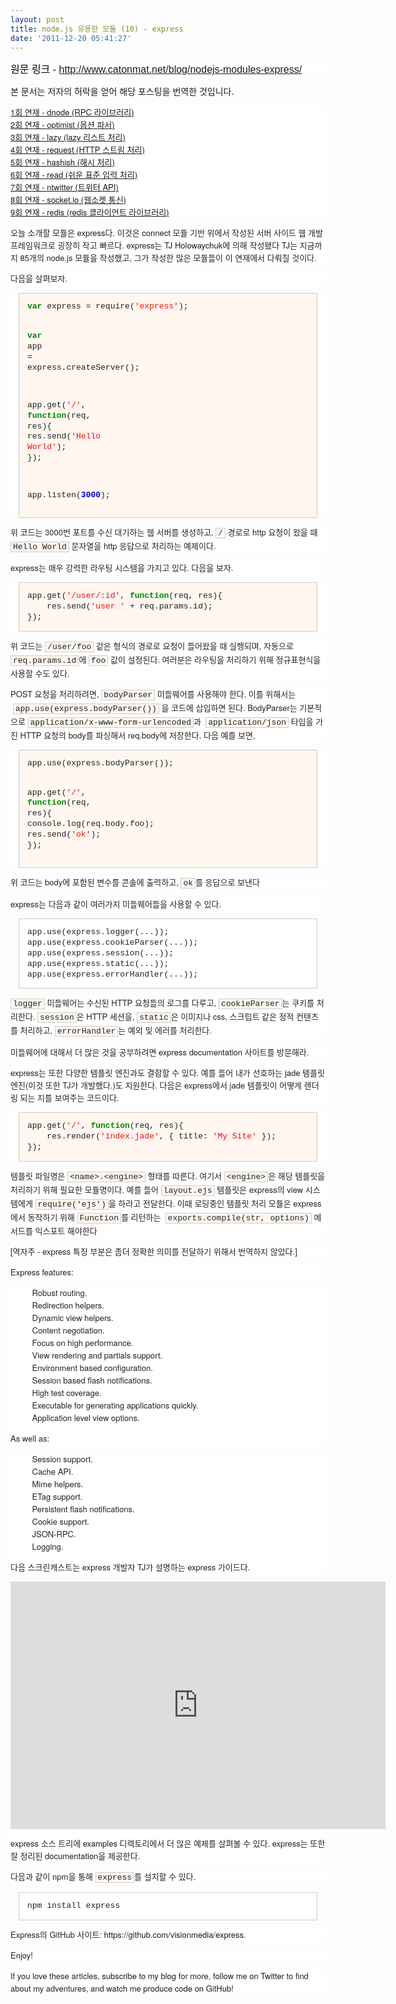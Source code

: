 ```yaml
---
layout: post
title: node.js 유용한 모듈 (10) - express
date: '2011-12-20 05:41:27'
---
```


<p style="margin-top: 0px; margin-right: 0px; margin-bottom: 1em; margin-left: 0px; border-image: initial; font-weight: normal; font-style: normal; font-size: 13px; font-family: 'Helvetica Neue', Arial, Helvetica, sans-serif; vertical-align: baseline; color: #222222; font-variant: normal; letter-spacing: normal; line-height: 20px; orphans: 2; text-align: -webkit-auto; text-indent: 0px; text-transform: none; white-space: normal; widows: 2; word-spacing: 0px; background-color: #ffffff; padding: 0px; border: 0px initial initial;"><span style="color: #000000; font-family: Helvetica; line-height: normal; font-size: medium;">원문 링크 - <a href="http://www.catonmat.net/blog/nodejs-modules-express/">http://www.catonmat.net/blog/nodejs-modules-express/</a></span></p>
<p>본 문서는 저자의 허락을 얻어 해당 포스팅을 번역한 것입니다.</p>
<p style="margin-top: 0px; margin-right: 0px; margin-bottom: 1em; margin-left: 0px; font-weight: normal; font-style: normal; font-size: 13px; font-family: 'Helvetica Neue', Arial, Helvetica, sans-serif; vertical-align: baseline; color: #222222; font-variant: normal; letter-spacing: normal; line-height: 20px; orphans: 2; text-align: -webkit-auto; text-indent: 0px; text-transform: none; white-space: normal; widows: 2; word-spacing: 0px; background-color: #ffffff; padding: 0px;"><a href="http://nodejs-kr.org/insidejs/archives/609">1회 연재 - dnode (RPC 라이브러리)</a> <br /><a href="http://nodejs-kr.org/insidejs/archives/625">2회 연재 - optimist (옵션 파서)</a> <br /><a href="http://nodejs-kr.org/insidejs/archives/631">3회 연재 - lazy (lazy 리스트 처리)</a> <br /><a href="http://nodejs-kr.org/insidejs/archives/634">4회 연재 - request (HTTP 스트림 처리)</a> <br /><a href="http://nodejs-kr.org/insidejs/archives/638">5회 연재 - hashish (해시 처리)<br /></a><a href="http://nodejs-kr.org/insidejs/archives/653">6회 연재 - read (쉬운 표준 입력 처리)<br /></a><a href="http://nodejs-kr.org/insidejs/archives/661">7회 연재 - ntwitter (트위터 API)<br /></a><a href="http://nodejs-kr.org/insidejs/archives/704">8회 연재 - socket.io (웹소켓 통신)</a> <br /><a href="http://nodejs-kr.org/insidejs/archives/719">9회 연재 - redis (redis 클라이언트 라이브러리)</a></p>
<p style="margin-top: 0px; margin-right: 0px; margin-bottom: 1em; margin-left: 0px; border-image: initial; font-weight: normal; font-style: normal; font-size: 13px; font-family: 'Helvetica Neue', Arial, Helvetica, sans-serif; vertical-align: baseline; color: #222222; font-variant: normal; letter-spacing: normal; line-height: 20px; orphans: 2; text-align: -webkit-auto; text-indent: 0px; text-transform: none; white-space: normal; widows: 2; word-spacing: 0px; background-color: #ffffff; padding: 0px; border: 0px initial initial;">오늘 소개할 모듈은 <a style="font-weight: inherit; font-style: inherit; font-size: 13px; font-family: inherit; vertical-align: baseline; text-decoration: none; padding: 0px; margin: 0px;" href="http://expressjs.com/">express</a>다. 이것은 <a style="font-weight: inherit; font-style: inherit; font-size: 13px; font-family: inherit; vertical-align: baseline; text-decoration: none; padding: 0px; margin: 0px;" href="https://github.com/senchalabs/connect">connect</a> 모듈 기반 위에서 작성된 서버 사이드 웹 개발 프레임워크로 굉장히 작고 빠르다. express는 <a style="font-weight: inherit; font-style: inherit; font-size: 13px; font-family: inherit; vertical-align: baseline; text-decoration: none; padding: 0px; margin: 0px;" href="http://tjholowaychuk.com/">TJ Holowaychuk</a>에 의해 작성됐다 TJ는 지금까지 85개의 node.js 모듈을 작성했고, 그가 작성한 많은 모듈들이 이 연재에서 다뤄질 것이다.</p>
<p style="margin-top: 0px; margin-right: 0px; margin-bottom: 1em; margin-left: 0px; border-image: initial; font-weight: normal; font-style: normal; font-size: 13px; font-family: 'Helvetica Neue', Arial, Helvetica, sans-serif; vertical-align: baseline; color: #222222; font-variant: normal; letter-spacing: normal; line-height: 20px; orphans: 2; text-align: -webkit-auto; text-indent: 0px; text-transform: none; white-space: normal; widows: 2; word-spacing: 0px; background-color: #ffffff; padding: 0px; border: 0px initial initial;">다음을 살펴보자.</p>
<div class="highlight" style="border-image: initial; font-weight: normal; font-style: normal; font-size: 13px; font-family: 'Helvetica Neue', Arial, Helvetica, sans-serif; vertical-align: baseline; color: #222222; font-variant: normal; letter-spacing: normal; line-height: 20px; orphans: 2; text-align: -webkit-auto; text-indent: 0px; text-transform: none; white-space: normal; widows: 2; word-spacing: 0px; background-color: #ffffff; padding: 0px; margin: 0px; border: 0px initial initial;">
<pre style="border-image: initial; font-weight: inherit; font-style: inherit; font-size: 13px; font-family: 'Courier New', Courier, monospace; vertical-align: baseline; background-image: initial; background-attachment: initial; background-origin: initial; background-clip: initial; background-color: #fff7f0; line-height: 1.3em; overflow-x: auto; overflow-y: auto; background-position: initial initial; background-repeat: initial initial; padding: 1em; margin: 1em; border: 1px solid #cccccc;"><span class="kd" style="border-image: initial; font-weight: bold; font-style: inherit; font-size: 13px; font-family: inherit; vertical-align: baseline; color: #008800; padding: 0px; margin: 0px; border: 0px initial initial;">var</span> <span class="nx" style="border-image: initial; font-weight: inherit; font-style: inherit; font-size: 13px; font-family: inherit; vertical-align: baseline; padding: 0px; margin: 0px; border: 0px initial initial;">express</span> <span class="o" style="border-image: initial; font-weight: inherit; font-style: inherit; font-size: 13px; font-family: inherit; vertical-align: baseline; padding: 0px; margin: 0px; border: 0px initial initial;">=</span> <span class="nx" style="border-image: initial; font-weight: inherit; font-style: inherit; font-size: 13px; font-family: inherit; vertical-align: baseline; padding: 0px; margin: 0px; border: 0px initial initial;">require</span><span class="p" style="border-image: initial; font-weight: inherit; font-style: inherit; font-size: 13px; font-family: inherit; vertical-align: baseline; padding: 0px; margin: 0px; border: 0px initial initial;">(</span><span class="s1" style="border-image: initial; font-weight: inherit; font-style: inherit; font-size: 13px; font-family: inherit; vertical-align: baseline; color: #dd2200; background-color: #fff0f0; padding: 0px; margin: 0px; border: 0px initial initial;">'express'</span><span class="p" style="border-image: initial; font-weight: inherit; font-style: inherit; font-size: 13px; font-family: inherit; vertical-align: baseline; padding: 0px; margin: 0px; border: 0px initial initial;">);</span>

<span class="kd" style="border-image: initial; font-weight: bold; font-style: inherit; font-size: 13px; font-family: inherit; vertical-align: baseline; color: #008800; padding: 0px; margin: 0px; border: 0px initial initial;">var</span> <span class="nx" style="border-image: initial; font-weight: inherit; font-style: inherit; font-size: 13px; font-family: inherit; vertical-align: baseline; padding: 0px; margin: 0px; border: 0px initial initial;">app</span> <span class="o" style="border-image: initial; font-weight: inherit; font-style: inherit; font-size: 13px; font-family: inherit; vertical-align: baseline; padding: 0px; margin: 0px; border: 0px initial initial;">=</span> <span class="nx" style="border-image: initial; font-weight: inherit; font-style: inherit; font-size: 13px; font-family: inherit; vertical-align: baseline; padding: 0px; margin: 0px; border: 0px initial initial;">express</span><span class="p" style="border-image: initial; font-weight: inherit; font-style: inherit; font-size: 13px; font-family: inherit; vertical-align: baseline; padding: 0px; margin: 0px; border: 0px initial initial;">.</span><span class="nx" style="border-image: initial; font-weight: inherit; font-style: inherit; font-size: 13px; font-family: inherit; vertical-align: baseline; padding: 0px; margin: 0px; border: 0px initial initial;">createServer</span><span class="p" style="border-image: initial; font-weight: inherit; font-style: inherit; font-size: 13px; font-family: inherit; vertical-align: baseline; padding: 0px; margin: 0px; border: 0px initial initial;">();</span>

<span class="nx" style="border-image: initial; font-weight: inherit; font-style: inherit; font-size: 13px; font-family: inherit; vertical-align: baseline; padding: 0px; margin: 0px; border: 0px initial initial;">app</span><span class="p" style="border-image: initial; font-weight: inherit; font-style: inherit; font-size: 13px; font-family: inherit; vertical-align: baseline; padding: 0px; margin: 0px; border: 0px initial initial;">.</span><span class="nx" style="border-image: initial; font-weight: inherit; font-style: inherit; font-size: 13px; font-family: inherit; vertical-align: baseline; padding: 0px; margin: 0px; border: 0px initial initial;">get</span><span class="p" style="border-image: initial; font-weight: inherit; font-style: inherit; font-size: 13px; font-family: inherit; vertical-align: baseline; padding: 0px; margin: 0px; border: 0px initial initial;">(</span><span class="s1" style="border-image: initial; font-weight: inherit; font-style: inherit; font-size: 13px; font-family: inherit; vertical-align: baseline; color: #dd2200; background-color: #fff0f0; padding: 0px; margin: 0px; border: 0px initial initial;">'/'</span><span class="p" style="border-image: initial; font-weight: inherit; font-style: inherit; font-size: 13px; font-family: inherit; vertical-align: baseline; padding: 0px; margin: 0px; border: 0px initial initial;">,</span> <span class="kd" style="border-image: initial; font-weight: bold; font-style: inherit; font-size: 13px; font-family: inherit; vertical-align: baseline; color: #008800; padding: 0px; margin: 0px; border: 0px initial initial;">function</span><span class="p" style="border-image: initial; font-weight: inherit; font-style: inherit; font-size: 13px; font-family: inherit; vertical-align: baseline; padding: 0px; margin: 0px; border: 0px initial initial;">(</span><span class="nx" style="border-image: initial; font-weight: inherit; font-style: inherit; font-size: 13px; font-family: inherit; vertical-align: baseline; padding: 0px; margin: 0px; border: 0px initial initial;">req</span><span class="p" style="border-image: initial; font-weight: inherit; font-style: inherit; font-size: 13px; font-family: inherit; vertical-align: baseline; padding: 0px; margin: 0px; border: 0px initial initial;">,</span> <span class="nx" style="border-image: initial; font-weight: inherit; font-style: inherit; font-size: 13px; font-family: inherit; vertical-align: baseline; padding: 0px; margin: 0px; border: 0px initial initial;">res</span><span class="p" style="border-image: initial; font-weight: inherit; font-style: inherit; font-size: 13px; font-family: inherit; vertical-align: baseline; padding: 0px; margin: 0px; border: 0px initial initial;">){</span>
    <span class="nx" style="border-image: initial; font-weight: inherit; font-style: inherit; font-size: 13px; font-family: inherit; vertical-align: baseline; padding: 0px; margin: 0px; border: 0px initial initial;">res</span><span class="p" style="border-image: initial; font-weight: inherit; font-style: inherit; font-size: 13px; font-family: inherit; vertical-align: baseline; padding: 0px; margin: 0px; border: 0px initial initial;">.</span><span class="nx" style="border-image: initial; font-weight: inherit; font-style: inherit; font-size: 13px; font-family: inherit; vertical-align: baseline; padding: 0px; margin: 0px; border: 0px initial initial;">send</span><span class="p" style="border-image: initial; font-weight: inherit; font-style: inherit; font-size: 13px; font-family: inherit; vertical-align: baseline; padding: 0px; margin: 0px; border: 0px initial initial;">(</span><span class="s1" style="border-image: initial; font-weight: inherit; font-style: inherit; font-size: 13px; font-family: inherit; vertical-align: baseline; color: #dd2200; background-color: #fff0f0; padding: 0px; margin: 0px; border: 0px initial initial;">'Hello World'</span><span class="p" style="border-image: initial; font-weight: inherit; font-style: inherit; font-size: 13px; font-family: inherit; vertical-align: baseline; padding: 0px; margin: 0px; border: 0px initial initial;">);</span>
<span class="p" style="border-image: initial; font-weight: inherit; font-style: inherit; font-size: 13px; font-family: inherit; vertical-align: baseline; padding: 0px; margin: 0px; border: 0px initial initial;">});</span>

<span class="nx" style="border-image: initial; font-weight: inherit; font-style: inherit; font-size: 13px; font-family: inherit; vertical-align: baseline; padding: 0px; margin: 0px; border: 0px initial initial;">app</span><span class="p" style="border-image: initial; font-weight: inherit; font-style: inherit; font-size: 13px; font-family: inherit; vertical-align: baseline; padding: 0px; margin: 0px; border: 0px initial initial;">.</span><span class="nx" style="border-image: initial; font-weight: inherit; font-style: inherit; font-size: 13px; font-family: inherit; vertical-align: baseline; padding: 0px; margin: 0px; border: 0px initial initial;">listen</span><span class="p" style="border-image: initial; font-weight: inherit; font-style: inherit; font-size: 13px; font-family: inherit; vertical-align: baseline; padding: 0px; margin: 0px; border: 0px initial initial;">(</span><span class="mi" style="border-image: initial; font-weight: bold; font-style: inherit; font-size: 13px; font-family: inherit; vertical-align: baseline; color: #0000dd; padding: 0px; margin: 0px; border: 0px initial initial;">3000</span><span class="p" style="border-image: initial; font-weight: inherit; font-style: inherit; font-size: 13px; font-family: inherit; vertical-align: baseline; padding: 0px; margin: 0px; border: 0px initial initial;">);</span></pre>
</div>
<p style="margin-top: 0px; margin-right: 0px; margin-bottom: 1em; margin-left: 0px; border-image: initial; font-weight: normal; font-style: normal; font-size: 13px; font-family: 'Helvetica Neue', Arial, Helvetica, sans-serif; vertical-align: baseline; color: #222222; font-variant: normal; letter-spacing: normal; line-height: 20px; orphans: 2; text-align: -webkit-auto; text-indent: 0px; text-transform: none; white-space: normal; widows: 2; word-spacing: 0px; background-color: #ffffff; padding: 0px; border: 0px initial initial;">위 코드는 3000번 포트를 수신 대기하는 웹 서버를 생성하고, <code style="padding-top: 0px; padding-right: 3px; padding-bottom: 0px; padding-left: 3px; font-weight: inherit; font-style: inherit; font-size: 13px; font-family: 'Courier New', Courier, monospace; vertical-align: baseline; background-image: initial; background-attachment: initial; background-origin: initial; background-clip: initial; background-color: #fff7f0; margin: 0px; border: 1px solid #cccccc;">/</code> 경로로 http 요청이 왔을 때 <code style="padding-top: 0px; padding-right: 3px; padding-bottom: 0px; padding-left: 3px; font-weight: inherit; font-style: inherit; font-size: 13px; font-family: 'Courier New', Courier, monospace; vertical-align: baseline; background-image: initial; background-attachment: initial; background-origin: initial; background-clip: initial; background-color: #fff7f0; margin: 0px; border: 1px solid #cccccc;">Hello World</code> 문자열을 http 응답으로 처리하는 예제이다.</p>
<p style="margin-top: 0px; margin-right: 0px; margin-bottom: 1em; margin-left: 0px; border-image: initial; font-weight: normal; font-style: normal; font-size: 13px; font-family: 'Helvetica Neue', Arial, Helvetica, sans-serif; vertical-align: baseline; color: #222222; font-variant: normal; letter-spacing: normal; line-height: 20px; orphans: 2; text-align: -webkit-auto; text-indent: 0px; text-transform: none; white-space: normal; widows: 2; word-spacing: 0px; background-color: #ffffff; padding: 0px; border: 0px initial initial;">express는 매우 강력한 라우팅 시스템을 가지고 있다. 다음을 보자.</p>
<div class="highlight" style="border-image: initial; font-weight: normal; font-style: normal; font-size: 13px; font-family: 'Helvetica Neue', Arial, Helvetica, sans-serif; vertical-align: baseline; color: #222222; font-variant: normal; letter-spacing: normal; line-height: 20px; orphans: 2; text-align: -webkit-auto; text-indent: 0px; text-transform: none; white-space: normal; widows: 2; word-spacing: 0px; background-color: #ffffff; padding: 0px; margin: 0px; border: 0px initial initial;">
<pre style="border-image: initial; font-weight: inherit; font-style: inherit; font-size: 13px; font-family: 'Courier New', Courier, monospace; vertical-align: baseline; background-image: initial; background-attachment: initial; background-origin: initial; background-clip: initial; background-color: #fff7f0; line-height: 1.3em; overflow-x: auto; overflow-y: auto; background-position: initial initial; background-repeat: initial initial; padding: 1em; margin: 1em; border: 1px solid #cccccc;"><span class="nx" style="border-image: initial; font-weight: inherit; font-style: inherit; font-size: 13px; font-family: inherit; vertical-align: baseline; padding: 0px; margin: 0px; border: 0px initial initial;">app</span><span class="p" style="border-image: initial; font-weight: inherit; font-style: inherit; font-size: 13px; font-family: inherit; vertical-align: baseline; padding: 0px; margin: 0px; border: 0px initial initial;">.</span><span class="nx" style="border-image: initial; font-weight: inherit; font-style: inherit; font-size: 13px; font-family: inherit; vertical-align: baseline; padding: 0px; margin: 0px; border: 0px initial initial;">get</span><span class="p" style="border-image: initial; font-weight: inherit; font-style: inherit; font-size: 13px; font-family: inherit; vertical-align: baseline; padding: 0px; margin: 0px; border: 0px initial initial;">(</span><span class="s1" style="border-image: initial; font-weight: inherit; font-style: inherit; font-size: 13px; font-family: inherit; vertical-align: baseline; color: #dd2200; background-color: #fff0f0; padding: 0px; margin: 0px; border: 0px initial initial;">'/user/:id'</span><span class="p" style="border-image: initial; font-weight: inherit; font-style: inherit; font-size: 13px; font-family: inherit; vertical-align: baseline; padding: 0px; margin: 0px; border: 0px initial initial;">,</span> <span class="kd" style="border-image: initial; font-weight: bold; font-style: inherit; font-size: 13px; font-family: inherit; vertical-align: baseline; color: #008800; padding: 0px; margin: 0px; border: 0px initial initial;">function</span><span class="p" style="border-image: initial; font-weight: inherit; font-style: inherit; font-size: 13px; font-family: inherit; vertical-align: baseline; padding: 0px; margin: 0px; border: 0px initial initial;">(</span><span class="nx" style="border-image: initial; font-weight: inherit; font-style: inherit; font-size: 13px; font-family: inherit; vertical-align: baseline; padding: 0px; margin: 0px; border: 0px initial initial;">req</span><span class="p" style="border-image: initial; font-weight: inherit; font-style: inherit; font-size: 13px; font-family: inherit; vertical-align: baseline; padding: 0px; margin: 0px; border: 0px initial initial;">,</span> <span class="nx" style="border-image: initial; font-weight: inherit; font-style: inherit; font-size: 13px; font-family: inherit; vertical-align: baseline; padding: 0px; margin: 0px; border: 0px initial initial;">res</span><span class="p" style="border-image: initial; font-weight: inherit; font-style: inherit; font-size: 13px; font-family: inherit; vertical-align: baseline; padding: 0px; margin: 0px; border: 0px initial initial;">){</span>
    <span class="nx" style="border-image: initial; font-weight: inherit; font-style: inherit; font-size: 13px; font-family: inherit; vertical-align: baseline; padding: 0px; margin: 0px; border: 0px initial initial;">res</span><span class="p" style="border-image: initial; font-weight: inherit; font-style: inherit; font-size: 13px; font-family: inherit; vertical-align: baseline; padding: 0px; margin: 0px; border: 0px initial initial;">.</span><span class="nx" style="border-image: initial; font-weight: inherit; font-style: inherit; font-size: 13px; font-family: inherit; vertical-align: baseline; padding: 0px; margin: 0px; border: 0px initial initial;">send</span><span class="p" style="border-image: initial; font-weight: inherit; font-style: inherit; font-size: 13px; font-family: inherit; vertical-align: baseline; padding: 0px; margin: 0px; border: 0px initial initial;">(</span><span class="s1" style="border-image: initial; font-weight: inherit; font-style: inherit; font-size: 13px; font-family: inherit; vertical-align: baseline; color: #dd2200; background-color: #fff0f0; padding: 0px; margin: 0px; border: 0px initial initial;">'user '</span> <span class="o" style="border-image: initial; font-weight: inherit; font-style: inherit; font-size: 13px; font-family: inherit; vertical-align: baseline; padding: 0px; margin: 0px; border: 0px initial initial;">+</span> <span class="nx" style="border-image: initial; font-weight: inherit; font-style: inherit; font-size: 13px; font-family: inherit; vertical-align: baseline; padding: 0px; margin: 0px; border: 0px initial initial;">req</span><span class="p" style="border-image: initial; font-weight: inherit; font-style: inherit; font-size: 13px; font-family: inherit; vertical-align: baseline; padding: 0px; margin: 0px; border: 0px initial initial;">.</span><span class="nx" style="border-image: initial; font-weight: inherit; font-style: inherit; font-size: 13px; font-family: inherit; vertical-align: baseline; padding: 0px; margin: 0px; border: 0px initial initial;">params</span><span class="p" style="border-image: initial; font-weight: inherit; font-style: inherit; font-size: 13px; font-family: inherit; vertical-align: baseline; padding: 0px; margin: 0px; border: 0px initial initial;">.</span><span class="nx" style="border-image: initial; font-weight: inherit; font-style: inherit; font-size: 13px; font-family: inherit; vertical-align: baseline; padding: 0px; margin: 0px; border: 0px initial initial;">id</span><span class="p" style="border-image: initial; font-weight: inherit; font-style: inherit; font-size: 13px; font-family: inherit; vertical-align: baseline; padding: 0px; margin: 0px; border: 0px initial initial;">);</span>
<span class="p" style="border-image: initial; font-weight: inherit; font-style: inherit; font-size: 13px; font-family: inherit; vertical-align: baseline; padding: 0px; margin: 0px; border: 0px initial initial;">});</span></pre>
</div>
<p style="margin-top: 0px; margin-right: 0px; margin-bottom: 1em; margin-left: 0px; border-image: initial; font-weight: normal; font-style: normal; font-size: 13px; font-family: 'Helvetica Neue', Arial, Helvetica, sans-serif; vertical-align: baseline; color: #222222; font-variant: normal; letter-spacing: normal; line-height: 20px; orphans: 2; text-align: -webkit-auto; text-indent: 0px; text-transform: none; white-space: normal; widows: 2; word-spacing: 0px; background-color: #ffffff; padding: 0px; border: 0px initial initial;">위 코드는 <code style="padding-top: 0px; padding-right: 3px; padding-bottom: 0px; padding-left: 3px; font-weight: inherit; font-style: inherit; font-size: 13px; font-family: 'Courier New', Courier, monospace; vertical-align: baseline; background-image: initial; background-attachment: initial; background-origin: initial; background-clip: initial; background-color: #fff7f0; margin: 0px; border: 1px solid #cccccc;">/user/foo</code> 같은 형식의 경로로 요청이 들어왔을 때 실행되며, 자동으로 <code style="padding-top: 0px; padding-right: 3px; padding-bottom: 0px; padding-left: 3px; font-weight: inherit; font-style: inherit; font-size: 13px; font-family: 'Courier New', Courier, monospace; vertical-align: baseline; background-image: initial; background-attachment: initial; background-origin: initial; background-clip: initial; background-color: #fff7f0; margin: 0px; border: 1px solid #cccccc;">req.params.id</code>에 <code style="padding-top: 0px; padding-right: 3px; padding-bottom: 0px; padding-left: 3px; font-weight: inherit; font-style: inherit; font-size: 13px; font-family: 'Courier New', Courier, monospace; vertical-align: baseline; background-image: initial; background-attachment: initial; background-origin: initial; background-clip: initial; background-color: #fff7f0; margin: 0px; border: 1px solid #cccccc;">foo</code> 값이 설정된다. 여러분은 라우팅을 처리하기 위해 정규표현식을 사용할 수도 있다.</p>
<p style="margin-top: 0px; margin-right: 0px; margin-bottom: 1em; margin-left: 0px; border-image: initial; font-weight: normal; font-style: normal; font-size: 13px; font-family: 'Helvetica Neue', Arial, Helvetica, sans-serif; vertical-align: baseline; color: #222222; font-variant: normal; letter-spacing: normal; line-height: 20px; orphans: 2; text-align: -webkit-auto; text-indent: 0px; text-transform: none; white-space: normal; widows: 2; word-spacing: 0px; background-color: #ffffff; padding: 0px; border: 0px initial initial;">POST 요청을 처리하려면, <code style="padding-top: 0px; padding-right: 3px; padding-bottom: 0px; padding-left: 3px; font-weight: inherit; font-style: inherit; font-size: 13px; font-family: 'Courier New', Courier, monospace; vertical-align: baseline; background-image: initial; background-attachment: initial; background-origin: initial; background-clip: initial; background-color: #fff7f0; margin: 0px; border: 1px solid #cccccc;">bodyParser</code> 미들웨어를 사용해야 한다. 이를 위해서는  <code style="padding-top: 0px; padding-right: 3px; padding-bottom: 0px; padding-left: 3px; font-weight: inherit; font-style: inherit; font-size: 13px; font-family: 'Courier New', Courier, monospace; vertical-align: baseline; background-image: initial; background-attachment: initial; background-origin: initial; background-clip: initial; background-color: #fff7f0; margin: 0px; border: 1px solid #cccccc;">app.use(express.bodyParser())</code> 을 코드에 삽입하면 된다. BodyParser는 기본적으로 <code style="padding-top: 0px; padding-right: 3px; padding-bottom: 0px; padding-left: 3px; font-weight: inherit; font-style: inherit; font-size: 13px; font-family: 'Courier New', Courier, monospace; vertical-align: baseline; background-image: initial; background-attachment: initial; background-origin: initial; background-clip: initial; background-color: #fff7f0; margin: 0px; border: 1px solid #cccccc;">application/x-www-form-urlencoded</code>과  <code style="padding-top: 0px; padding-right: 3px; padding-bottom: 0px; padding-left: 3px; font-weight: inherit; font-style: inherit; font-size: 13px; font-family: 'Courier New', Courier, monospace; vertical-align: baseline; background-image: initial; background-attachment: initial; background-origin: initial; background-clip: initial; background-color: #fff7f0; margin: 0px; border: 1px solid #cccccc;">application/json</code> 타입을 가진 HTTP 요청의 body를 파싱해서 req.body에 저장한다. 다음 예를 보면,</p>
<div class="highlight" style="border-image: initial; font-weight: normal; font-style: normal; font-size: 13px; font-family: 'Helvetica Neue', Arial, Helvetica, sans-serif; vertical-align: baseline; color: #222222; font-variant: normal; letter-spacing: normal; line-height: 20px; orphans: 2; text-align: -webkit-auto; text-indent: 0px; text-transform: none; white-space: normal; widows: 2; word-spacing: 0px; background-color: #ffffff; padding: 0px; margin: 0px; border: 0px initial initial;">
<pre style="border-image: initial; font-weight: inherit; font-style: inherit; font-size: 13px; font-family: 'Courier New', Courier, monospace; vertical-align: baseline; background-image: initial; background-attachment: initial; background-origin: initial; background-clip: initial; background-color: #fff7f0; line-height: 1.3em; overflow-x: auto; overflow-y: auto; background-position: initial initial; background-repeat: initial initial; padding: 1em; margin: 1em; border: 1px solid #cccccc;"><span class="nx" style="border-image: initial; font-weight: inherit; font-style: inherit; font-size: 13px; font-family: inherit; vertical-align: baseline; padding: 0px; margin: 0px; border: 0px initial initial;">app</span><span class="p" style="border-image: initial; font-weight: inherit; font-style: inherit; font-size: 13px; font-family: inherit; vertical-align: baseline; padding: 0px; margin: 0px; border: 0px initial initial;">.</span><span class="nx" style="border-image: initial; font-weight: inherit; font-style: inherit; font-size: 13px; font-family: inherit; vertical-align: baseline; padding: 0px; margin: 0px; border: 0px initial initial;">use</span><span class="p" style="border-image: initial; font-weight: inherit; font-style: inherit; font-size: 13px; font-family: inherit; vertical-align: baseline; padding: 0px; margin: 0px; border: 0px initial initial;">(</span><span class="nx" style="border-image: initial; font-weight: inherit; font-style: inherit; font-size: 13px; font-family: inherit; vertical-align: baseline; padding: 0px; margin: 0px; border: 0px initial initial;">express</span><span class="p" style="border-image: initial; font-weight: inherit; font-style: inherit; font-size: 13px; font-family: inherit; vertical-align: baseline; padding: 0px; margin: 0px; border: 0px initial initial;">.</span><span class="nx" style="border-image: initial; font-weight: inherit; font-style: inherit; font-size: 13px; font-family: inherit; vertical-align: baseline; padding: 0px; margin: 0px; border: 0px initial initial;">bodyParser</span><span class="p" style="border-image: initial; font-weight: inherit; font-style: inherit; font-size: 13px; font-family: inherit; vertical-align: baseline; padding: 0px; margin: 0px; border: 0px initial initial;">());</span>

<span class="nx" style="border-image: initial; font-weight: inherit; font-style: inherit; font-size: 13px; font-family: inherit; vertical-align: baseline; padding: 0px; margin: 0px; border: 0px initial initial;">app</span><span class="p" style="border-image: initial; font-weight: inherit; font-style: inherit; font-size: 13px; font-family: inherit; vertical-align: baseline; padding: 0px; margin: 0px; border: 0px initial initial;">.</span><span class="nx" style="border-image: initial; font-weight: inherit; font-style: inherit; font-size: 13px; font-family: inherit; vertical-align: baseline; padding: 0px; margin: 0px; border: 0px initial initial;">get</span><span class="p" style="border-image: initial; font-weight: inherit; font-style: inherit; font-size: 13px; font-family: inherit; vertical-align: baseline; padding: 0px; margin: 0px; border: 0px initial initial;">(</span><span class="s1" style="border-image: initial; font-weight: inherit; font-style: inherit; font-size: 13px; font-family: inherit; vertical-align: baseline; color: #dd2200; background-color: #fff0f0; padding: 0px; margin: 0px; border: 0px initial initial;">'/'</span><span class="p" style="border-image: initial; font-weight: inherit; font-style: inherit; font-size: 13px; font-family: inherit; vertical-align: baseline; padding: 0px; margin: 0px; border: 0px initial initial;">,</span> <span class="kd" style="border-image: initial; font-weight: bold; font-style: inherit; font-size: 13px; font-family: inherit; vertical-align: baseline; color: #008800; padding: 0px; margin: 0px; border: 0px initial initial;">function</span><span class="p" style="border-image: initial; font-weight: inherit; font-style: inherit; font-size: 13px; font-family: inherit; vertical-align: baseline; padding: 0px; margin: 0px; border: 0px initial initial;">(</span><span class="nx" style="border-image: initial; font-weight: inherit; font-style: inherit; font-size: 13px; font-family: inherit; vertical-align: baseline; padding: 0px; margin: 0px; border: 0px initial initial;">req</span><span class="p" style="border-image: initial; font-weight: inherit; font-style: inherit; font-size: 13px; font-family: inherit; vertical-align: baseline; padding: 0px; margin: 0px; border: 0px initial initial;">,</span> <span class="nx" style="border-image: initial; font-weight: inherit; font-style: inherit; font-size: 13px; font-family: inherit; vertical-align: baseline; padding: 0px; margin: 0px; border: 0px initial initial;">res</span><span class="p" style="border-image: initial; font-weight: inherit; font-style: inherit; font-size: 13px; font-family: inherit; vertical-align: baseline; padding: 0px; margin: 0px; border: 0px initial initial;">){</span>
    <span class="nx" style="border-image: initial; font-weight: inherit; font-style: inherit; font-size: 13px; font-family: inherit; vertical-align: baseline; padding: 0px; margin: 0px; border: 0px initial initial;">console</span><span class="p" style="border-image: initial; font-weight: inherit; font-style: inherit; font-size: 13px; font-family: inherit; vertical-align: baseline; padding: 0px; margin: 0px; border: 0px initial initial;">.</span><span class="nx" style="border-image: initial; font-weight: inherit; font-style: inherit; font-size: 13px; font-family: inherit; vertical-align: baseline; padding: 0px; margin: 0px; border: 0px initial initial;">log</span><span class="p" style="border-image: initial; font-weight: inherit; font-style: inherit; font-size: 13px; font-family: inherit; vertical-align: baseline; padding: 0px; margin: 0px; border: 0px initial initial;">(</span><span class="nx" style="border-image: initial; font-weight: inherit; font-style: inherit; font-size: 13px; font-family: inherit; vertical-align: baseline; padding: 0px; margin: 0px; border: 0px initial initial;">req</span><span class="p" style="border-image: initial; font-weight: inherit; font-style: inherit; font-size: 13px; font-family: inherit; vertical-align: baseline; padding: 0px; margin: 0px; border: 0px initial initial;">.</span><span class="nx" style="border-image: initial; font-weight: inherit; font-style: inherit; font-size: 13px; font-family: inherit; vertical-align: baseline; padding: 0px; margin: 0px; border: 0px initial initial;">body</span><span class="p" style="border-image: initial; font-weight: inherit; font-style: inherit; font-size: 13px; font-family: inherit; vertical-align: baseline; padding: 0px; margin: 0px; border: 0px initial initial;">.</span><span class="nx" style="border-image: initial; font-weight: inherit; font-style: inherit; font-size: 13px; font-family: inherit; vertical-align: baseline; padding: 0px; margin: 0px; border: 0px initial initial;">foo</span><span class="p" style="border-image: initial; font-weight: inherit; font-style: inherit; font-size: 13px; font-family: inherit; vertical-align: baseline; padding: 0px; margin: 0px; border: 0px initial initial;">);</span>
    <span class="nx" style="border-image: initial; font-weight: inherit; font-style: inherit; font-size: 13px; font-family: inherit; vertical-align: baseline; padding: 0px; margin: 0px; border: 0px initial initial;">res</span><span class="p" style="border-image: initial; font-weight: inherit; font-style: inherit; font-size: 13px; font-family: inherit; vertical-align: baseline; padding: 0px; margin: 0px; border: 0px initial initial;">.</span><span class="nx" style="border-image: initial; font-weight: inherit; font-style: inherit; font-size: 13px; font-family: inherit; vertical-align: baseline; padding: 0px; margin: 0px; border: 0px initial initial;">send</span><span class="p" style="border-image: initial; font-weight: inherit; font-style: inherit; font-size: 13px; font-family: inherit; vertical-align: baseline; padding: 0px; margin: 0px; border: 0px initial initial;">(</span><span class="s1" style="border-image: initial; font-weight: inherit; font-style: inherit; font-size: 13px; font-family: inherit; vertical-align: baseline; color: #dd2200; background-color: #fff0f0; padding: 0px; margin: 0px; border: 0px initial initial;">'ok'</span><span class="p" style="border-image: initial; font-weight: inherit; font-style: inherit; font-size: 13px; font-family: inherit; vertical-align: baseline; padding: 0px; margin: 0px; border: 0px initial initial;">);</span>
<span class="p" style="border-image: initial; font-weight: inherit; font-style: inherit; font-size: 13px; font-family: inherit; vertical-align: baseline; padding: 0px; margin: 0px; border: 0px initial initial;">});</span></pre>
</div>
<p style="margin-top: 0px; margin-right: 0px; margin-bottom: 1em; margin-left: 0px; border-image: initial; font-weight: normal; font-style: normal; font-size: 13px; font-family: 'Helvetica Neue', Arial, Helvetica, sans-serif; vertical-align: baseline; color: #222222; font-variant: normal; letter-spacing: normal; line-height: 20px; orphans: 2; text-align: -webkit-auto; text-indent: 0px; text-transform: none; white-space: normal; widows: 2; word-spacing: 0px; background-color: #ffffff; padding: 0px; border: 0px initial initial;">위 코드는 body에 포함된 변수를 콘솔에 출력하고, <code style="padding-top: 0px; padding-right: 3px; padding-bottom: 0px; padding-left: 3px; font-weight: inherit; font-style: inherit; font-size: 13px; font-family: 'Courier New', Courier, monospace; vertical-align: baseline; background-image: initial; background-attachment: initial; background-origin: initial; background-clip: initial; background-color: #fff7f0; margin: 0px; border: 1px solid #cccccc;">ok</code>를 응답으로 보낸다</p>
<p style="margin-top: 0px; margin-right: 0px; margin-bottom: 1em; margin-left: 0px; border-image: initial; font-weight: normal; font-style: normal; font-size: 13px; font-family: 'Helvetica Neue', Arial, Helvetica, sans-serif; vertical-align: baseline; color: #222222; font-variant: normal; letter-spacing: normal; line-height: 20px; orphans: 2; text-align: -webkit-auto; text-indent: 0px; text-transform: none; white-space: normal; widows: 2; word-spacing: 0px; background-color: #ffffff; padding: 0px; border: 0px initial initial;">express는 다음과 같이 여러가지 미들웨어들을 사용할 수 있다.</p>
<pre style="border-image: initial; font-weight: normal; font-style: normal; font-size: 13px; font-family: 'Courier New', Courier, monospace; vertical-align: baseline; background-image: initial; background-attachment: initial; background-origin: initial; background-clip: initial; background-color: #ffffff; line-height: 1.3em; overflow-x: auto; overflow-y: auto; color: #222222; font-variant: normal; letter-spacing: normal; orphans: 2; text-align: -webkit-auto; text-indent: 0px; text-transform: none; widows: 2; word-spacing: 0px; background-position: initial initial; background-repeat: initial initial; padding: 1em; margin: 1em; border: 1px solid #cccccc;">app.use(express.logger(...));
app.use(express.cookieParser(...));
app.use(express.session(...));
app.use(express.static(...));
app.use(express.errorHandler(...));</pre>
<p style="margin-top: 0px; margin-right: 0px; margin-bottom: 1em; margin-left: 0px; border-image: initial; font-weight: normal; font-style: normal; font-size: 13px; font-family: 'Helvetica Neue', Arial, Helvetica, sans-serif; vertical-align: baseline; color: #222222; font-variant: normal; letter-spacing: normal; line-height: 20px; orphans: 2; text-align: -webkit-auto; text-indent: 0px; text-transform: none; white-space: normal; widows: 2; word-spacing: 0px; background-color: #ffffff; padding: 0px; border: 0px initial initial;"><code style="padding-top: 0px; padding-right: 3px; padding-bottom: 0px; padding-left: 3px; font-weight: inherit; font-style: inherit; font-size: 13px; font-family: 'Courier New', Courier, monospace; vertical-align: baseline; background-image: initial; background-attachment: initial; background-origin: initial; background-clip: initial; background-color: #fff7f0; margin: 0px; border: 1px solid #cccccc;">logger</code> 미들웨어는 수신된 HTTP 요청들의 로그를 다루고, <code style="padding-top: 0px; padding-right: 3px; padding-bottom: 0px; padding-left: 3px; font-weight: inherit; font-style: inherit; font-size: 13px; font-family: 'Courier New', Courier, monospace; vertical-align: baseline; background-image: initial; background-attachment: initial; background-origin: initial; background-clip: initial; background-color: #fff7f0; margin: 0px; border: 1px solid #cccccc;">cookieParser</code>는 쿠키를 처리한다. <code style="padding-top: 0px; padding-right: 3px; padding-bottom: 0px; padding-left: 3px; font-weight: inherit; font-style: inherit; font-size: 13px; font-family: 'Courier New', Courier, monospace; vertical-align: baseline; background-image: initial; background-attachment: initial; background-origin: initial; background-clip: initial; background-color: #fff7f0; margin: 0px; border: 1px solid #cccccc;">session</code>은 HTTP 세션을, <code style="padding-top: 0px; padding-right: 3px; padding-bottom: 0px; padding-left: 3px; font-weight: inherit; font-style: inherit; font-size: 13px; font-family: 'Courier New', Courier, monospace; vertical-align: baseline; background-image: initial; background-attachment: initial; background-origin: initial; background-clip: initial; background-color: #fff7f0; margin: 0px; border: 1px solid #cccccc;">static</code>은 이미지나 css, 스크립트 같은 정적 컨텐츠를 처리하고, <code style="padding-top: 0px; padding-right: 3px; padding-bottom: 0px; padding-left: 3px; font-weight: inherit; font-style: inherit; font-size: 13px; font-family: 'Courier New', Courier, monospace; vertical-align: baseline; background-image: initial; background-attachment: initial; background-origin: initial; background-clip: initial; background-color: #fff7f0; margin: 0px; border: 1px solid #cccccc;">errorHandler</code>는 예외 및 에러를 처리한다.</p>
<p style="margin-top: 0px; margin-right: 0px; margin-bottom: 1em; margin-left: 0px; border-image: initial; font-weight: normal; font-style: normal; font-size: 13px; font-family: 'Helvetica Neue', Arial, Helvetica, sans-serif; vertical-align: baseline; color: #222222; font-variant: normal; letter-spacing: normal; line-height: 20px; orphans: 2; text-align: -webkit-auto; text-indent: 0px; text-transform: none; white-space: normal; widows: 2; word-spacing: 0px; background-color: #ffffff; padding: 0px; border: 0px initial initial;">미들웨어에 대해서 더 많은 것을 공부하려면 <a style="font-weight: inherit; font-style: inherit; font-size: 13px; font-family: inherit; vertical-align: baseline; text-decoration: none; padding: 0px; margin: 0px;" href="http://expressjs.com/guide.html#middleware">express documentation</a> 사이트를 방문해라.</p>
<p style="margin-top: 0px; margin-right: 0px; margin-bottom: 1em; margin-left: 0px; border-image: initial; font-weight: normal; font-style: normal; font-size: 13px; font-family: 'Helvetica Neue', Arial, Helvetica, sans-serif; vertical-align: baseline; color: #222222; font-variant: normal; letter-spacing: normal; line-height: 20px; orphans: 2; text-align: -webkit-auto; text-indent: 0px; text-transform: none; white-space: normal; widows: 2; word-spacing: 0px; background-color: #ffffff; padding: 0px; border: 0px initial initial;">express는 또한 다양한 템플릿 엔진과도 결합할 수 있다. 예를 들어 내가 선호하는 <a style="font-weight: inherit; font-style: inherit; font-size: 13px; font-family: inherit; vertical-align: baseline; text-decoration: none; padding: 0px; margin: 0px;" href="http://jade-lang.com/">jade</a> 템플릿 엔진(이것 또한 TJ가 개발했다.)도 지원한다. 다음은 express에서 jade 템플릿이 어떻게 렌더링 되는 지를 보여주는 코드이다.</p>
<div class="highlight" style="border-image: initial; font-weight: normal; font-style: normal; font-size: 13px; font-family: 'Helvetica Neue', Arial, Helvetica, sans-serif; vertical-align: baseline; color: #222222; font-variant: normal; letter-spacing: normal; line-height: 20px; orphans: 2; text-align: -webkit-auto; text-indent: 0px; text-transform: none; white-space: normal; widows: 2; word-spacing: 0px; background-color: #ffffff; padding: 0px; margin: 0px; border: 0px initial initial;">
<pre style="border-image: initial; font-weight: inherit; font-style: inherit; font-size: 13px; font-family: 'Courier New', Courier, monospace; vertical-align: baseline; background-image: initial; background-attachment: initial; background-origin: initial; background-clip: initial; background-color: #fff7f0; line-height: 1.3em; overflow-x: auto; overflow-y: auto; background-position: initial initial; background-repeat: initial initial; padding: 1em; margin: 1em; border: 1px solid #cccccc;"><span class="nx" style="border-image: initial; font-weight: inherit; font-style: inherit; font-size: 13px; font-family: inherit; vertical-align: baseline; padding: 0px; margin: 0px; border: 0px initial initial;">app</span><span class="p" style="border-image: initial; font-weight: inherit; font-style: inherit; font-size: 13px; font-family: inherit; vertical-align: baseline; padding: 0px; margin: 0px; border: 0px initial initial;">.</span><span class="nx" style="border-image: initial; font-weight: inherit; font-style: inherit; font-size: 13px; font-family: inherit; vertical-align: baseline; padding: 0px; margin: 0px; border: 0px initial initial;">get</span><span class="p" style="border-image: initial; font-weight: inherit; font-style: inherit; font-size: 13px; font-family: inherit; vertical-align: baseline; padding: 0px; margin: 0px; border: 0px initial initial;">(</span><span class="s1" style="border-image: initial; font-weight: inherit; font-style: inherit; font-size: 13px; font-family: inherit; vertical-align: baseline; color: #dd2200; background-color: #fff0f0; padding: 0px; margin: 0px; border: 0px initial initial;">'/'</span><span class="p" style="border-image: initial; font-weight: inherit; font-style: inherit; font-size: 13px; font-family: inherit; vertical-align: baseline; padding: 0px; margin: 0px; border: 0px initial initial;">,</span> <span class="kd" style="border-image: initial; font-weight: bold; font-style: inherit; font-size: 13px; font-family: inherit; vertical-align: baseline; color: #008800; padding: 0px; margin: 0px; border: 0px initial initial;">function</span><span class="p" style="border-image: initial; font-weight: inherit; font-style: inherit; font-size: 13px; font-family: inherit; vertical-align: baseline; padding: 0px; margin: 0px; border: 0px initial initial;">(</span><span class="nx" style="border-image: initial; font-weight: inherit; font-style: inherit; font-size: 13px; font-family: inherit; vertical-align: baseline; padding: 0px; margin: 0px; border: 0px initial initial;">req</span><span class="p" style="border-image: initial; font-weight: inherit; font-style: inherit; font-size: 13px; font-family: inherit; vertical-align: baseline; padding: 0px; margin: 0px; border: 0px initial initial;">,</span> <span class="nx" style="border-image: initial; font-weight: inherit; font-style: inherit; font-size: 13px; font-family: inherit; vertical-align: baseline; padding: 0px; margin: 0px; border: 0px initial initial;">res</span><span class="p" style="border-image: initial; font-weight: inherit; font-style: inherit; font-size: 13px; font-family: inherit; vertical-align: baseline; padding: 0px; margin: 0px; border: 0px initial initial;">){</span>
    <span class="nx" style="border-image: initial; font-weight: inherit; font-style: inherit; font-size: 13px; font-family: inherit; vertical-align: baseline; padding: 0px; margin: 0px; border: 0px initial initial;">res</span><span class="p" style="border-image: initial; font-weight: inherit; font-style: inherit; font-size: 13px; font-family: inherit; vertical-align: baseline; padding: 0px; margin: 0px; border: 0px initial initial;">.</span><span class="nx" style="border-image: initial; font-weight: inherit; font-style: inherit; font-size: 13px; font-family: inherit; vertical-align: baseline; padding: 0px; margin: 0px; border: 0px initial initial;">render</span><span class="p" style="border-image: initial; font-weight: inherit; font-style: inherit; font-size: 13px; font-family: inherit; vertical-align: baseline; padding: 0px; margin: 0px; border: 0px initial initial;">(</span><span class="s1" style="border-image: initial; font-weight: inherit; font-style: inherit; font-size: 13px; font-family: inherit; vertical-align: baseline; color: #dd2200; background-color: #fff0f0; padding: 0px; margin: 0px; border: 0px initial initial;">'index.jade'</span><span class="p" style="border-image: initial; font-weight: inherit; font-style: inherit; font-size: 13px; font-family: inherit; vertical-align: baseline; padding: 0px; margin: 0px; border: 0px initial initial;">,</span> <span class="p" style="border-image: initial; font-weight: inherit; font-style: inherit; font-size: 13px; font-family: inherit; vertical-align: baseline; padding: 0px; margin: 0px; border: 0px initial initial;">{</span> <span class="nx" style="border-image: initial; font-weight: inherit; font-style: inherit; font-size: 13px; font-family: inherit; vertical-align: baseline; padding: 0px; margin: 0px; border: 0px initial initial;">title</span><span class="o" style="border-image: initial; font-weight: inherit; font-style: inherit; font-size: 13px; font-family: inherit; vertical-align: baseline; padding: 0px; margin: 0px; border: 0px initial initial;">:</span> <span class="s1" style="border-image: initial; font-weight: inherit; font-style: inherit; font-size: 13px; font-family: inherit; vertical-align: baseline; color: #dd2200; background-color: #fff0f0; padding: 0px; margin: 0px; border: 0px initial initial;">'My Site'</span> <span class="p" style="border-image: initial; font-weight: inherit; font-style: inherit; font-size: 13px; font-family: inherit; vertical-align: baseline; padding: 0px; margin: 0px; border: 0px initial initial;">});</span>
<span class="p" style="border-image: initial; font-weight: inherit; font-style: inherit; font-size: 13px; font-family: inherit; vertical-align: baseline; padding: 0px; margin: 0px; border: 0px initial initial;">});</span>
</pre>
</div>
<p style="margin-top: 0px; margin-right: 0px; margin-bottom: 1em; margin-left: 0px; border-image: initial; font-weight: normal; font-style: normal; font-size: 13px; font-family: 'Helvetica Neue', Arial, Helvetica, sans-serif; vertical-align: baseline; color: #222222; font-variant: normal; letter-spacing: normal; line-height: 20px; orphans: 2; text-align: -webkit-auto; text-indent: 0px; text-transform: none; white-space: normal; widows: 2; word-spacing: 0px; background-color: #ffffff; padding: 0px; border: 0px initial initial;">템플릿 파일명은 <code style="padding-top: 0px; padding-right: 3px; padding-bottom: 0px; padding-left: 3px; font-weight: inherit; font-style: inherit; font-size: 13px; font-family: 'Courier New', Courier, monospace; vertical-align: baseline; background-image: initial; background-attachment: initial; background-origin: initial; background-clip: initial; background-color: #fff7f0; margin: 0px; border: 1px solid #cccccc;">&lt;name&gt;.&lt;engine&gt;</code> 형태를 따른다. 여기서 <code style="padding-top: 0px; padding-right: 3px; padding-bottom: 0px; padding-left: 3px; font-weight: inherit; font-style: inherit; font-size: 13px; font-family: 'Courier New', Courier, monospace; vertical-align: baseline; background-image: initial; background-attachment: initial; background-origin: initial; background-clip: initial; background-color: #fff7f0; margin: 0px; border: 1px solid #cccccc;">&lt;engine&gt;</code>은 해당 템플릿을 처리하기 위해 필요한 모듈명이다. 예를 들어 <code style="padding-top: 0px; padding-right: 3px; padding-bottom: 0px; padding-left: 3px; font-weight: inherit; font-style: inherit; font-size: 13px; font-family: 'Courier New', Courier, monospace; vertical-align: baseline; background-image: initial; background-attachment: initial; background-origin: initial; background-clip: initial; background-color: #fff7f0; margin: 0px; border: 1px solid #cccccc;">layout.ejs</code> 템플릿은 express의 view 시스템에게 <code style="padding-top: 0px; padding-right: 3px; padding-bottom: 0px; padding-left: 3px; font-weight: inherit; font-style: inherit; font-size: 13px; font-family: 'Courier New', Courier, monospace; vertical-align: baseline; background-image: initial; background-attachment: initial; background-origin: initial; background-clip: initial; background-color: #fff7f0; margin: 0px; border: 1px solid #cccccc;">require('ejs')</code>을 하라고 전달한다. 이때 로딩중인 템플릿 처리 모듈은 express에서 동작하기 위해 <code style="padding-top: 0px; padding-right: 3px; padding-bottom: 0px; padding-left: 3px; font-weight: inherit; font-style: inherit; font-size: 13px; font-family: 'Courier New', Courier, monospace; vertical-align: baseline; background-image: initial; background-attachment: initial; background-origin: initial; background-clip: initial; background-color: #fff7f0; margin: 0px; border: 1px solid #cccccc;">Function</code>를 리턴하는  <code style="padding-top: 0px; padding-right: 3px; padding-bottom: 0px; padding-left: 3px; font-weight: inherit; font-style: inherit; font-size: 13px; font-family: 'Courier New', Courier, monospace; vertical-align: baseline; background-image: initial; background-attachment: initial; background-origin: initial; background-clip: initial; background-color: #fff7f0; margin: 0px; border: 1px solid #cccccc;">exports.compile(str, options)</code> 메서드를 익스포트 해야한다</p>
<p style="margin-top: 0px; margin-right: 0px; margin-bottom: 1em; margin-left: 0px; border-image: initial; font-weight: normal; font-style: normal; font-size: 13px; font-family: 'Helvetica Neue', Arial, Helvetica, sans-serif; vertical-align: baseline; color: #222222; font-variant: normal; letter-spacing: normal; line-height: 20px; orphans: 2; text-align: -webkit-auto; text-indent: 0px; text-transform: none; white-space: normal; widows: 2; word-spacing: 0px; background-color: #ffffff; padding: 0px; border: 0px initial initial;">[역자주 - express 특징 부분은 좀더 정확한 의미를 전달하기 위해서 번역하지 않았다.]</p>
<p style="margin-top: 0px; margin-right: 0px; margin-bottom: 1em; margin-left: 0px; border-image: initial; font-weight: normal; font-style: normal; font-size: 13px; font-family: 'Helvetica Neue', Arial, Helvetica, sans-serif; vertical-align: baseline; color: #222222; font-variant: normal; letter-spacing: normal; line-height: 20px; orphans: 2; text-align: -webkit-auto; text-indent: 0px; text-transform: none; white-space: normal; widows: 2; word-spacing: 0px; background-color: #ffffff; padding: 0px; border: 0px initial initial;">Express features:</p>
<ul style="padding-top: 0px; padding-right: 0px; padding-bottom: 1em; padding-left: 15px; border-image: initial; font-weight: normal; font-style: normal; font-size: 13px; font-family: 'Helvetica Neue', Arial, Helvetica, sans-serif; vertical-align: baseline; list-style-type: none; color: #222222; font-variant: normal; letter-spacing: normal; line-height: 20px; orphans: 2; text-align: -webkit-auto; text-indent: 0px; text-transform: none; white-space: normal; widows: 2; word-spacing: 0px; background-color: #ffffff; margin: 0px; border: 0px initial initial;">
<li style="padding-top: 0px; padding-right: 0px; padding-bottom: 0px; padding-left: 1.5em; border-image: initial; font-weight: inherit; font-style: inherit; font-size: 13px; font-family: inherit; vertical-align: baseline; background-image: url(http://www.catonmat.net/static/img/bullet.gif); background-attachment: initial; background-origin: initial; background-clip: initial; background-color: initial; background-position: 0px 6px; background-repeat: no-repeat no-repeat; margin: 0px; border: 0px initial initial;">Robust routing.</li>
<li style="padding-top: 0px; padding-right: 0px; padding-bottom: 0px; padding-left: 1.5em; border-image: initial; font-weight: inherit; font-style: inherit; font-size: 13px; font-family: inherit; vertical-align: baseline; background-image: url(http://www.catonmat.net/static/img/bullet.gif); background-attachment: initial; background-origin: initial; background-clip: initial; background-color: initial; background-position: 0px 6px; background-repeat: no-repeat no-repeat; margin: 0px; border: 0px initial initial;">Redirection helpers.</li>
<li style="padding-top: 0px; padding-right: 0px; padding-bottom: 0px; padding-left: 1.5em; border-image: initial; font-weight: inherit; font-style: inherit; font-size: 13px; font-family: inherit; vertical-align: baseline; background-image: url(http://www.catonmat.net/static/img/bullet.gif); background-attachment: initial; background-origin: initial; background-clip: initial; background-color: initial; background-position: 0px 6px; background-repeat: no-repeat no-repeat; margin: 0px; border: 0px initial initial;">Dynamic view helpers.</li>
<li style="padding-top: 0px; padding-right: 0px; padding-bottom: 0px; padding-left: 1.5em; border-image: initial; font-weight: inherit; font-style: inherit; font-size: 13px; font-family: inherit; vertical-align: baseline; background-image: url(http://www.catonmat.net/static/img/bullet.gif); background-attachment: initial; background-origin: initial; background-clip: initial; background-color: initial; background-position: 0px 6px; background-repeat: no-repeat no-repeat; margin: 0px; border: 0px initial initial;">Content negotiation.</li>
<li style="padding-top: 0px; padding-right: 0px; padding-bottom: 0px; padding-left: 1.5em; border-image: initial; font-weight: inherit; font-style: inherit; font-size: 13px; font-family: inherit; vertical-align: baseline; background-image: url(http://www.catonmat.net/static/img/bullet.gif); background-attachment: initial; background-origin: initial; background-clip: initial; background-color: initial; background-position: 0px 6px; background-repeat: no-repeat no-repeat; margin: 0px; border: 0px initial initial;">Focus on high performance.</li>
<li style="padding-top: 0px; padding-right: 0px; padding-bottom: 0px; padding-left: 1.5em; border-image: initial; font-weight: inherit; font-style: inherit; font-size: 13px; font-family: inherit; vertical-align: baseline; background-image: url(http://www.catonmat.net/static/img/bullet.gif); background-attachment: initial; background-origin: initial; background-clip: initial; background-color: initial; background-position: 0px 6px; background-repeat: no-repeat no-repeat; margin: 0px; border: 0px initial initial;">View rendering and partials support.</li>
<li style="padding-top: 0px; padding-right: 0px; padding-bottom: 0px; padding-left: 1.5em; border-image: initial; font-weight: inherit; font-style: inherit; font-size: 13px; font-family: inherit; vertical-align: baseline; background-image: url(http://www.catonmat.net/static/img/bullet.gif); background-attachment: initial; background-origin: initial; background-clip: initial; background-color: initial; background-position: 0px 6px; background-repeat: no-repeat no-repeat; margin: 0px; border: 0px initial initial;">Environment based configuration.</li>
<li style="padding-top: 0px; padding-right: 0px; padding-bottom: 0px; padding-left: 1.5em; border-image: initial; font-weight: inherit; font-style: inherit; font-size: 13px; font-family: inherit; vertical-align: baseline; background-image: url(http://www.catonmat.net/static/img/bullet.gif); background-attachment: initial; background-origin: initial; background-clip: initial; background-color: initial; background-position: 0px 6px; background-repeat: no-repeat no-repeat; margin: 0px; border: 0px initial initial;">Session based flash notifications.</li>
<li style="padding-top: 0px; padding-right: 0px; padding-bottom: 0px; padding-left: 1.5em; border-image: initial; font-weight: inherit; font-style: inherit; font-size: 13px; font-family: inherit; vertical-align: baseline; background-image: url(http://www.catonmat.net/static/img/bullet.gif); background-attachment: initial; background-origin: initial; background-clip: initial; background-color: initial; background-position: 0px 6px; background-repeat: no-repeat no-repeat; margin: 0px; border: 0px initial initial;">High test coverage.</li>
<li style="padding-top: 0px; padding-right: 0px; padding-bottom: 0px; padding-left: 1.5em; border-image: initial; font-weight: inherit; font-style: inherit; font-size: 13px; font-family: inherit; vertical-align: baseline; background-image: url(http://www.catonmat.net/static/img/bullet.gif); background-attachment: initial; background-origin: initial; background-clip: initial; background-color: initial; background-position: 0px 6px; background-repeat: no-repeat no-repeat; margin: 0px; border: 0px initial initial;">Executable for generating applications quickly.</li>
<li style="padding-top: 0px; padding-right: 0px; padding-bottom: 0px; padding-left: 1.5em; border-image: initial; font-weight: inherit; font-style: inherit; font-size: 13px; font-family: inherit; vertical-align: baseline; background-image: url(http://www.catonmat.net/static/img/bullet.gif); background-attachment: initial; background-origin: initial; background-clip: initial; background-color: initial; background-position: 0px 6px; background-repeat: no-repeat no-repeat; margin: 0px; border: 0px initial initial;">Application level view options.</li>
</ul>
<p style="margin-top: 0px; margin-right: 0px; margin-bottom: 1em; margin-left: 0px; border-image: initial; font-weight: normal; font-style: normal; font-size: 13px; font-family: 'Helvetica Neue', Arial, Helvetica, sans-serif; vertical-align: baseline; color: #222222; font-variant: normal; letter-spacing: normal; line-height: 20px; orphans: 2; text-align: -webkit-auto; text-indent: 0px; text-transform: none; white-space: normal; widows: 2; word-spacing: 0px; background-color: #ffffff; padding: 0px; border: 0px initial initial;">As well as:</p>
<ul style="padding-top: 0px; padding-right: 0px; padding-bottom: 1em; padding-left: 15px; border-image: initial; font-weight: normal; font-style: normal; font-size: 13px; font-family: 'Helvetica Neue', Arial, Helvetica, sans-serif; vertical-align: baseline; list-style-type: none; color: #222222; font-variant: normal; letter-spacing: normal; line-height: 20px; orphans: 2; text-align: -webkit-auto; text-indent: 0px; text-transform: none; white-space: normal; widows: 2; word-spacing: 0px; background-color: #ffffff; margin: 0px; border: 0px initial initial;">
<li style="padding-top: 0px; padding-right: 0px; padding-bottom: 0px; padding-left: 1.5em; border-image: initial; font-weight: inherit; font-style: inherit; font-size: 13px; font-family: inherit; vertical-align: baseline; background-image: url(http://www.catonmat.net/static/img/bullet.gif); background-attachment: initial; background-origin: initial; background-clip: initial; background-color: initial; background-position: 0px 6px; background-repeat: no-repeat no-repeat; margin: 0px; border: 0px initial initial;">Session support.</li>
<li style="padding-top: 0px; padding-right: 0px; padding-bottom: 0px; padding-left: 1.5em; border-image: initial; font-weight: inherit; font-style: inherit; font-size: 13px; font-family: inherit; vertical-align: baseline; background-image: url(http://www.catonmat.net/static/img/bullet.gif); background-attachment: initial; background-origin: initial; background-clip: initial; background-color: initial; background-position: 0px 6px; background-repeat: no-repeat no-repeat; margin: 0px; border: 0px initial initial;">Cache API.</li>
<li style="padding-top: 0px; padding-right: 0px; padding-bottom: 0px; padding-left: 1.5em; border-image: initial; font-weight: inherit; font-style: inherit; font-size: 13px; font-family: inherit; vertical-align: baseline; background-image: url(http://www.catonmat.net/static/img/bullet.gif); background-attachment: initial; background-origin: initial; background-clip: initial; background-color: initial; background-position: 0px 6px; background-repeat: no-repeat no-repeat; margin: 0px; border: 0px initial initial;">Mime helpers.</li>
<li style="padding-top: 0px; padding-right: 0px; padding-bottom: 0px; padding-left: 1.5em; border-image: initial; font-weight: inherit; font-style: inherit; font-size: 13px; font-family: inherit; vertical-align: baseline; background-image: url(http://www.catonmat.net/static/img/bullet.gif); background-attachment: initial; background-origin: initial; background-clip: initial; background-color: initial; background-position: 0px 6px; background-repeat: no-repeat no-repeat; margin: 0px; border: 0px initial initial;">ETag support.</li>
<li style="padding-top: 0px; padding-right: 0px; padding-bottom: 0px; padding-left: 1.5em; border-image: initial; font-weight: inherit; font-style: inherit; font-size: 13px; font-family: inherit; vertical-align: baseline; background-image: url(http://www.catonmat.net/static/img/bullet.gif); background-attachment: initial; background-origin: initial; background-clip: initial; background-color: initial; background-position: 0px 6px; background-repeat: no-repeat no-repeat; margin: 0px; border: 0px initial initial;">Persistent flash notifications.</li>
<li style="padding-top: 0px; padding-right: 0px; padding-bottom: 0px; padding-left: 1.5em; border-image: initial; font-weight: inherit; font-style: inherit; font-size: 13px; font-family: inherit; vertical-align: baseline; background-image: url(http://www.catonmat.net/static/img/bullet.gif); background-attachment: initial; background-origin: initial; background-clip: initial; background-color: initial; background-position: 0px 6px; background-repeat: no-repeat no-repeat; margin: 0px; border: 0px initial initial;">Cookie support.</li>
<li style="padding-top: 0px; padding-right: 0px; padding-bottom: 0px; padding-left: 1.5em; border-image: initial; font-weight: inherit; font-style: inherit; font-size: 13px; font-family: inherit; vertical-align: baseline; background-image: url(http://www.catonmat.net/static/img/bullet.gif); background-attachment: initial; background-origin: initial; background-clip: initial; background-color: initial; background-position: 0px 6px; background-repeat: no-repeat no-repeat; margin: 0px; border: 0px initial initial;">JSON-RPC.</li>
<li style="padding-top: 0px; padding-right: 0px; padding-bottom: 0px; padding-left: 1.5em; border-image: initial; font-weight: inherit; font-style: inherit; font-size: 13px; font-family: inherit; vertical-align: baseline; background-image: url(http://www.catonmat.net/static/img/bullet.gif); background-attachment: initial; background-origin: initial; background-clip: initial; background-color: initial; background-position: 0px 6px; background-repeat: no-repeat no-repeat; margin: 0px; border: 0px initial initial;">Logging.</li>
</ul>
<p style="margin-top: 0px; margin-right: 0px; margin-bottom: 1em; margin-left: 0px; border-image: initial; font-weight: normal; font-style: normal; font-size: 13px; font-family: 'Helvetica Neue', Arial, Helvetica, sans-serif; vertical-align: baseline; color: #222222; font-variant: normal; letter-spacing: normal; line-height: 20px; orphans: 2; text-align: -webkit-auto; text-indent: 0px; text-transform: none; white-space: normal; widows: 2; word-spacing: 0px; background-color: #ffffff; padding: 0px; border: 0px initial initial;">다음 스크린캐스트는 express 개발자 TJ가 설명하는 express 가이드다.</p>
<div class="c" style="padding-top: 0px; padding-right: 0px; padding-bottom: 1em; padding-left: 0px; border-image: initial; font-weight: normal; font-style: normal; font-size: 13px; font-family: 'Helvetica Neue', Arial, Helvetica, sans-serif; vertical-align: baseline; text-align: center; color: #222222; font-variant: normal; letter-spacing: normal; line-height: 20px; orphans: 2; text-indent: 0px; text-transform: none; white-space: normal; widows: 2; word-spacing: 0px; background-color: #ffffff; margin: 0px; border: 0px initial initial;"><iframe src="http://www.screenr.com/embed/mAL" style="border-image: initial; font-weight: inherit; font-style: inherit; font-size: 13px; font-family: inherit; vertical-align: baseline; padding: 0px; margin: 0px; border: 0px initial initial;" width="600" height="396" frameborder="0"></iframe></div>
<p style="margin-top: 0px; margin-right: 0px; margin-bottom: 1em; margin-left: 0px; border-image: initial; font-weight: normal; font-style: normal; font-size: 13px; font-family: 'Helvetica Neue', Arial, Helvetica, sans-serif; vertical-align: baseline; color: #222222; font-variant: normal; letter-spacing: normal; line-height: 20px; orphans: 2; text-align: -webkit-auto; text-indent: 0px; text-transform: none; white-space: normal; widows: 2; word-spacing: 0px; background-color: #ffffff; padding: 0px; border: 0px initial initial;">express 소스 트리에 <a style="font-weight: inherit; font-style: inherit; font-size: 13px; font-family: inherit; vertical-align: baseline; text-decoration: none; padding: 0px; margin: 0px;" href="https://github.com/visionmedia/express/tree/master/examples">examples</a> 디렉토리에서 더 많은 예제를 살펴볼 수 있다. express는 또한 잘 정리된 <a style="font-weight: inherit; font-style: inherit; font-size: 13px; font-family: inherit; vertical-align: baseline; text-decoration: none; padding: 0px; margin: 0px;" href="http://expressjs.com/guide.html">documentation</a>을 제공한다.</p>
<p style="margin-top: 0px; margin-right: 0px; margin-bottom: 1em; margin-left: 0px; border-image: initial; font-weight: normal; font-style: normal; font-size: 13px; font-family: 'Helvetica Neue', Arial, Helvetica, sans-serif; vertical-align: baseline; color: #222222; font-variant: normal; letter-spacing: normal; line-height: 20px; orphans: 2; text-align: -webkit-auto; text-indent: 0px; text-transform: none; white-space: normal; widows: 2; word-spacing: 0px; background-color: #ffffff; padding: 0px; border: 0px initial initial;">다음과 같이 npm을 통해 <code style="padding-top: 0px; padding-right: 3px; padding-bottom: 0px; padding-left: 3px; font-weight: inherit; font-style: inherit; font-size: 13px; font-family: 'Courier New', Courier, monospace; vertical-align: baseline; background-image: initial; background-attachment: initial; background-origin: initial; background-clip: initial; background-color: #fff7f0; margin: 0px; border: 1px solid #cccccc;">express</code>를 설치할 수 있다.</p>
<pre style="border-image: initial; font-weight: normal; font-style: normal; font-size: 13px; font-family: 'Courier New', Courier, monospace; vertical-align: baseline; background-image: initial; background-attachment: initial; background-origin: initial; background-clip: initial; background-color: #ffffff; line-height: 1.3em; overflow-x: auto; overflow-y: auto; color: #222222; font-variant: normal; letter-spacing: normal; orphans: 2; text-align: -webkit-auto; text-indent: 0px; text-transform: none; widows: 2; word-spacing: 0px; background-position: initial initial; background-repeat: initial initial; padding: 1em; margin: 1em; border: 1px solid #cccccc;">npm install express
</pre>
<p style="margin-top: 0px; margin-right: 0px; margin-bottom: 1em; margin-left: 0px; border-image: initial; font-weight: normal; font-style: normal; font-size: 13px; font-family: 'Helvetica Neue', Arial, Helvetica, sans-serif; vertical-align: baseline; color: #222222; font-variant: normal; letter-spacing: normal; line-height: 20px; orphans: 2; text-align: -webkit-auto; text-indent: 0px; text-transform: none; white-space: normal; widows: 2; word-spacing: 0px; background-color: #ffffff; padding: 0px; border: 0px initial initial;">Express의 GitHub 사이트: <a style="border-image: initial; font-weight: inherit; font-style: inherit; font-size: 13px; font-family: inherit; vertical-align: baseline; text-decoration: none; padding: 0px; margin: 0px; border: 0px initial initial;" href="https://github.com/visionmedia/express">https://github.com/visionmedia/express</a>.</p>
<p style="margin-top: 0px; margin-right: 0px; margin-bottom: 1em; margin-left: 0px; border-image: initial; font-weight: normal; font-style: normal; font-size: 13px; font-family: 'Helvetica Neue', Arial, Helvetica, sans-serif; vertical-align: baseline; color: #222222; font-variant: normal; letter-spacing: normal; line-height: 20px; orphans: 2; text-align: -webkit-auto; text-indent: 0px; text-transform: none; white-space: normal; widows: 2; word-spacing: 0px; background-color: #ffffff; padding: 0px; border: 0px initial initial;">Enjoy!</p>
<p style="margin-top: 0px; margin-right: 0px; margin-bottom: 1em; margin-left: 0px; border-image: initial; font-weight: normal; font-style: normal; font-size: 13px; font-family: 'Helvetica Neue', Arial, Helvetica, sans-serif; vertical-align: baseline; color: #222222; font-variant: normal; letter-spacing: normal; line-height: 20px; orphans: 2; text-align: -webkit-auto; text-indent: 0px; text-transform: none; white-space: normal; widows: 2; word-spacing: 0px; background-color: #ffffff; padding: 0px; border: 0px initial initial;">If you love these articles, <a style="border-image: initial; font-weight: inherit; font-style: inherit; font-size: 13px; font-family: inherit; vertical-align: baseline; text-decoration: none; padding: 0px; margin: 0px; border: 0px initial initial;" title="Subscribe to catonmat.net RSS feed" href="http://www.catonmat.net/feed/">subscribe to my blog</a> for more, <a style="border-image: initial; font-weight: inherit; font-style: inherit; font-size: 13px; font-family: inherit; vertical-align: baseline; text-decoration: none; padding: 0px; margin: 0px; border: 0px initial initial;" title="Peteris Krumins on Twitter" href="http://twitter.com/pkrumins">follow me on Twitter</a> to find about my adventures, and <a style="border-image: initial; font-weight: inherit; font-style: inherit; font-size: 13px; font-family: inherit; vertical-align: baseline; text-decoration: none; padding: 0px; margin: 0px; border: 0px initial initial;" title="Peteris Krumins on GitHub" href="http://github.com/pkrumins">watch me produce code on GitHub</a>!</p>